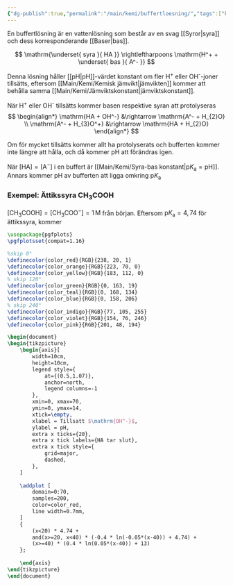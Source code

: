 ```yaml
---
{"dg-publish":true,"permalink":"/main/kemi/buffertloesning/","tags":["kemi","jämvikter","syra-bas"]}
---
```


En buffertlösning är en vattenlösning som består av en svag [[Syror\|syra]] och dess korresponderande [[Baser\|bas]].

$$
\mathrm{\underset{ syra }{ HA }} \rightleftharpoons \mathrm{H^+ + \underset{ bas }{ A^- }}
$$

Denna lösning håller [[pH\|pH]]-värdet konstant om fler H<sup>+</sup> eller OH<sup>-</sup>-joner tillsätts, eftersom [[Main/Kemi/Kemisk jämvikt\|jämvikten]] kommer att behålla samma [[Main/Kemi/Jämviktskonstant\|jämviktskonstant]].

När H<sup>+</sup> eller OH<sup>-</sup> tillsätts kommer basen respektive syran att protolyseras
$$
\begin{align*}
\mathrm{HA + OH^-} &\rightarrow \mathrm{A^- + H_{2}O} \\
\mathrm{A^- + H_{3}O^+} &\rightarrow \mathrm{HA + H_{2}O}
\end{align*}
$$

Om för mycket tillsätts kommer allt ha protolyserats och bufferten kommer inte längre att hålla, och då kommer pH att förändras igen.

När $\mathrm{[HA]=[A^-]}$ i en buffert är [[Main/Kemi/Syra-bas konstant\|$\mathrm{p}K_\mathrm{a}=\mathrm{pH}$]]. Annars kommer pH av bufferten att ligga omkring $\mathrm{p}K_\mathrm{a}$

### Exempel: Ättikssyra $\mathrm{CH_{3}COOH}$

$\mathrm{[CH_{3}COOH]=[CH_{3}COO^-]=1\,M}$ från början. Eftersom $\mathrm{p}K_\mathrm{a} = 4{,}74$ för ättikssyra, kommer 

```tikz
\usepackage{pgfplots}
\pgfplotsset{compat=1.16}

%skip 0°
\definecolor{color_red}{RGB}{238, 20, 1}
\definecolor{color_orange}{RGB}{223, 70, 0}
\definecolor{color_yellow}{RGB}{183, 112, 0}
% skip 120°
\definecolor{color_green}{RGB}{0, 163, 19}
\definecolor{color_teal}{RGB}{0, 168, 134}
\definecolor{color_blue}{RGB}{0, 158, 206}
% skip 240°
\definecolor{color_indigo}{RGB}{77, 105, 255}
\definecolor{color_violet}{RGB}{154, 76, 246}
\definecolor{color_pink}{RGB}{201, 48, 194}

\begin{document}
\begin{tikzpicture}
	\begin{axis}[
		width=10cm,
		height=10cm,
	    legend style={
			at={(0.5,1.07)},
			anchor=north,
			legend columns=-1
		},
	    xmin=0, xmax=70,
	    ymin=0, ymax=14,
	    xtick=\empty,
		xlabel = Tillsatt $\mathrm{OH^-}$,
		ylabel = pH,
		extra x ticks={20},
		extra x tick labels={HA tar slut},
		extra x tick style={
			grid=major, 
			dashed,
		},
	]
	
	\addplot [
	    domain=0:70, 
	    samples=200, 
	    color=color_red,
	    line width=0.7mm,
	]
	{
		(x<20) * 4.74 +
		and(x>=20, x<40) * (-0.4 * ln(-0.05*(x-40)) + 4.74) +
		(x>=40) * (0.4 * ln(0.05*(x-40)) + 13)
	};
	
	\end{axis}
\end{tikzpicture}
\end{document}
```



